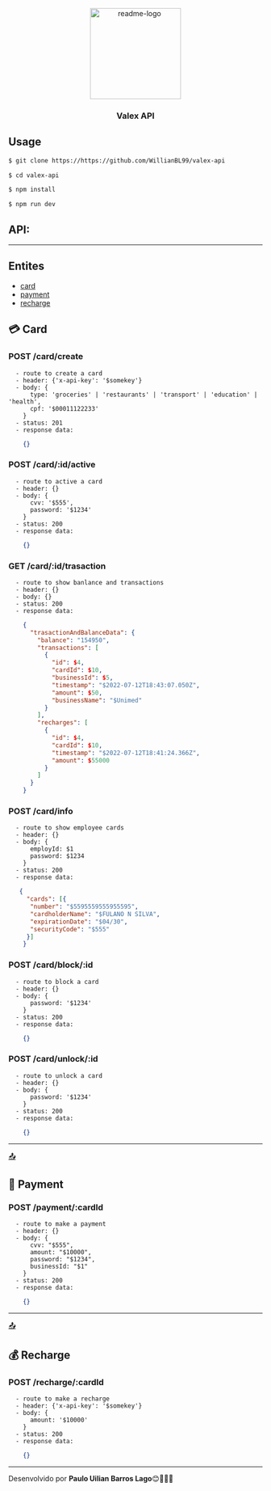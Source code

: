 <p align="center">
  <a href="https://https://github.com/WillianBL99/valex-api">
    <img src="https://user-images.githubusercontent.com/65803142/178558586-30f6d8fa-7ca5-451b-9f55-688eed0667a5.png" alt="readme-logo" width="180" >
  </a>

  <h3 align="center">
    Valex API
  </h3>
</p>

## Usage

```bash
$ git clone https://https://github.com/WillianBL99/valex-api

$ cd valex-api

$ npm install

$ npm run dev
```

## API:
---
## Entites 
- [card](#credit_card-card) 
- [payment](#money_with_wings-payment) 
- [recharge](#moneybag-recharge)


## :credit_card: Card
### POST /card/create
```
  - route to create a card
  - header: {'x-api-key': '$somekey'}
  - body: { 
      type: 'groceries' | 'restaurants' | 'transport' | 'education' | 'health',
      cpf: '$00011122233'
    }
  - status: 201
  - response data: 
```  
```json
    {}
```

### POST /card/:id/active
```
  - route to active a card
  - header: {}
  - body: { 
      cvv: '$555',
      password: '$1234'
    }
  - status: 200
  - response data: 
```  
```json
    {}
```

### GET /card/:id/trasaction
```
  - route to show banlance and transactions
  - header: {}
  - body: {}
  - status: 200
  - response data: 
```  
```json
    {
      "trasactionAndBalanceData": {
        "balance": "154950",
        "transactions": [
          {
            "id": $4,
            "cardId": $10,
            "businessId": $5,
            "timestamp": "$2022-07-12T18:43:07.050Z",
            "amount": $50,
            "businessName": "$Unimed"
          }
        ],
        "recharges": [
          {
            "id": $4,
            "cardId": $10,
            "timestamp": "$2022-07-12T18:41:24.366Z",
            "amount": $55000
          }
        ]
      }
    }
```

### POST /card/info
```
  - route to show employee cards
  - header: {}
  - body: { 
      employId: $1
      password: $1234
    }
  - status: 200
  - response data: 
```
```json
   {
     "cards": [{
      "number": "$5595559555955595",
      "cardholderName": "$FULANO N SILVA",
      "expirationDate": "$04/30",
      "securityCode": "$555"
     }]
    }
```

### POST /card/block/:id
```
  - route to block a card
  - header: {}
  - body: {
      password: '$1234'
    }
  - status: 200
  - response data: 
```  
```json
    {}
```

### POST /card/unlock/:id
```
  - route to unlock a card
  - header: {}
  - body: {
      password: '$1234'
    }
  - status: 200
  - response data: 
```  
```json
    {}
```

---
[:outbox_tray:](#----valex-api--)
## :money_with_wings: Payment

### POST /payment/:cardId
```
  - route to make a payment
  - header: {}
  - body: {
      cvv: "$555",
      amount: "$10000",
      password: "$1234",
      businessId: "$1"
    }
  - status: 200
  - response data: 
```  
```json
    {}
```

---
[:outbox_tray:](#----valex-api--)
## :moneybag: Recharge

### POST /recharge/:cardId
```
  - route to make a recharge
  - header: {'x-api-key': '$somekey'}
  - body: {
      amount: '$10000'
    }
  - status: 200
  - response data: 
```  
```json
    {}
```

---
Desenvolvido por **Paulo Uilian Barros Lago**😊🧑🏻‍💻
